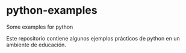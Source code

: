 # python-examples
Some examples for python

Este repositorio contiene algunos ejemplos prácticos de python en un ambiente de educación.

